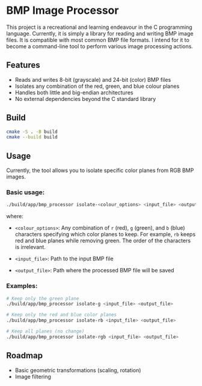 # BMP Image Processor

This project is a recreational and learning endeavour in the C programming language. Currently, it is simply a library for reading and writing BMP image files. It is compatible with most common BMP file formats. I intend for it to become a command-line tool to perform various image processing actions.

## Features

- Reads and writes 8-bit (grayscale) and 24-bit (color) BMP files
- Isolates any combination of the red, green, and blue colour planes
- Handles both little and big-endian architectures
- No external dependencies beyond the C standard library

## Build

```bash
cmake -S . -B build
cmake --build build
```

## Usage

Currently, the tool allows you to isolate specific color planes from RGB BMP images.

### Basic usage:
```bash
./build/app/bmp_processor isolate-<colour_options> <input_file> <output_file>
```

where:
- `<colour_options>`: Any combination of `r` (red), `g` (green), and `b` (blue) characters specifying which color planes to keep. For example, `rb` keeps red and blue planes while removing green. The order of the characters is irrelevant.

- `<input_file>`: Path to the input BMP file
- `<output_file>`: Path where the processed BMP file will be saved

### Examples:
```bash
# Keep only the green plane
./build/app/bmp_processor isolate-g <input_file> <output_file>

# Keep only the red and blue color planes
./build/app/bmp_processor isolate-rb <input_file> <output_file>

# Keep all planes (no change)
./build/app/bmp_processor isolate-rgb <input_file> <output_file>
```

## Roadmap
- Basic geometric transformations (scaling, rotation)
- Image filtering
